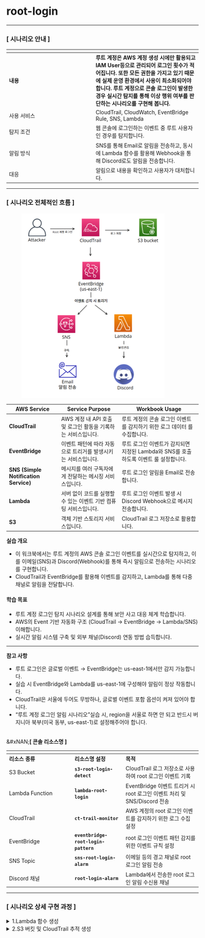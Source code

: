 # root-login

***

### **\[ 시나리오 안내 ]**&#x20;

<table data-header-hidden><thead><tr><th width="213.20001220703125"></th><th></th></tr></thead><tbody><tr><td><strong>내용</strong></td><td><strong>루트 계정은 AWS 계정 생성 시에만 활용되고 IAM User등으로 관리되어 로그인 횟수가 적어집니다. 또한 모든 권한을 가지고 있기 때문에 실제 운영 환경에서 사용이 최소화되어야 합니다. 루트 계정으로 콘솔 로그인이 발생한 경우 실시간 탐지를 통해 이상 행위 여부를 판단하는 시나리오를 구현해 봅니다.</strong></td></tr><tr><td>사용 서비스</td><td>CloudTrail, CloudWatch, EventBridge Rule, SNS, Lambda</td></tr><tr><td>탐지 조건</td><td>웹 콘솔에 로그인하는 이벤트 중 루트 사용자인 경우를 탐지합니다.</td></tr><tr><td>알림 방식</td><td>SNS를 통해 Email로 알림을 전송하고, 동시에 Lambda 함수를 활용해 Webhook을 통해 Discord로도 알림을 전송합니다.</td></tr><tr><td>대응</td><td>알림으로 내용을 확인하고 사용자가 대처합니다.</td></tr></tbody></table>

***

### **\[ 시나리오 전체적인 흐름 ]**

<figure><img src=".gitbook/assets/image (33).png" alt="" width="375"><figcaption></figcaption></figure>

| **AWS Service**                       | **Service Purpose**                    | **Workbook Usage**                                   |
| ------------------------------------- | -------------------------------------- | ---------------------------------------------------- |
| **CloudTrail**                        | AWS 계정 내 API 호출 및 로그인 활동을 기록하는 서비스입니다. | 루트 계정의 콘솔 로그인 이벤트를 감지하기 위한 로그 데이터 를수집합니다.            |
| **EventBridge**                       | 이벤트 패턴에 따라 자동으로 트리거를 발생시키는 서비스입니다.     | 루트 로그인 이벤트가 감지되면 지정된 Lambda와 SNS를 호출하도록 이벤트 룰 설정합니다. |
| **SNS (Simple Notification Service)** | 메시지를 여러 구독자에게 전달하는 메시징 서비스입니다.         | 루트 로그인 알림을 Email로 전송합니다.                             |
| **Lambda**                            | 서버 없이 코드를 실행할 수 있는 이벤트 기반 컴퓨팅 서비스입니다.  | 루트 로그인 이벤트 발생 시 Discord Webhook으로 메시지 전송합니다.         |
| **S3**                                | 객체 기반 스토리지 서비스입니다.                     | CloudTrail 로그 저장소로 활용합니다.                            |

**실습 개요**

* 이  워크북에서는 루트 계정의 AWS 콘솔 로그인 이벤트를 실시간으로 탐지하고, 이를 이메일(SNS)과 Discord(Webhook)를 통해 즉시 알림으로 전송하는 시나리오를 구현합니다.
* CloudTrail과 EventBridge를 활용해 이벤트를 감지하고, Lambda를 통해 다중 채널로 알림을 전달합니다.

#### **학습 목표**

* 루트 계정 로그인 탐지 시나리오 설계를 통해 보안 사고 대응 체계 학습합니다.
* AWS의 Event 기반 자동화 구조 (CloudTrail → EventBridge → Lambda/SNS) 이해합니다.
* 실시간 알림 시스템 구축 및 외부 채널(Discord) 연동 방법 습득합니다.

***

**참고 사항**

* 루트 로그인은 글로벌 이벤트 → EventBridge는 us-east-1에서만 감지 가능합니다.
* 실습 시 EventBridge와 Lambda를 us-east-1에 구성해야 알림이 정상 작동합니다.
* CloudTrail은 서울에 두어도 무방하나, 글로벌 이벤트 포함 옵션이 켜져 있어야 합니다.
* “루트 계정 로그인 알림 시나리오”실습 시, region을 서울로 하면 안 되고 반드시 버지니아 북부(미국 동부, us-east-1)로 설정해주어야  합니다.

\
&#xNAN;**\[ 콘솔 리소스명 ]**

<table data-header-hidden><thead><tr><th width="157.79998779296875"></th><th></th><th></th></tr></thead><tbody><tr><td><strong>리소스 종류</strong></td><td><strong>리소스명 설정</strong></td><td><strong>목적</strong></td></tr><tr><td>S3 Bucket</td><td><strong><code>s3-root-login-detect</code></strong></td><td>CloudTrail 로그 저장소로 사용하여 root 로그인 이벤트 기록</td></tr><tr><td>Lambda Function</td><td><strong><code>lambda-root-login</code></strong></td><td>EventBridge 이벤트 트리거 시 root 로그인 이벤트 처리 및 SNS/Discord 전송</td></tr><tr><td>CloudTrail</td><td><strong><code>ct-trail-monitor</code></strong></td><td>AWS 계정의 root 로그인 이벤트를 감지하기 위한 로그 수집 설정</td></tr><tr><td>EventBridge</td><td><strong><code>eventbridge-root-login-pattern</code></strong></td><td>root 로그인 이벤트 패턴 감지를 위한 이벤트 규칙 설정</td></tr><tr><td>SNS Topic</td><td><strong><code>sns-root-login-alarm</code></strong></td><td>이메일 등의 경고 채널로 root 로그인 알림 전송</td></tr><tr><td>Discord 채널</td><td><strong><code>root-login-alarm</code></strong></td><td>Lambda에서 전송한 root 로그인 알림 수신용 채널</td></tr></tbody></table>

***

### **\[ 시나리오 상세 구현 과정 ]**

<details>

<summary>1.Lambda 함수 생성</summary>

**STEP 1) Lambda 검색**&#x20;

![](<.gitbook/assets/image (34).png>)\
서버 없이 이벤트 발생 시 자동으로 코드를 실행하기 위해 AWS 콘솔에서 Lambda서비스로 이동한다.

**STEP 2) Lambda 함수 생성**

![](<.gitbook/assets/image (35).png>)&#x20;

Lambda 서비스 화면 오른쪽 상단의 **Create a function** 버튼을 클릭한다.

**\[ 함수 생성 ]**

<figure><img src=".gitbook/assets/image (36).png" alt=""><figcaption></figcaption></figure>

* **Author from scratch** 선택
* **Function name** : `lamda-root-login`
* **Runtime** : Python 3.13
* **Architecture** : x86\_64

**\[ 생성된 함수 확인 ]**

<figure><img src=".gitbook/assets/image (37).png" alt=""><figcaption></figcaption></figure>

정상적으로 Lambda함수가 생성되었는지 확인해준다.

</details>

<details>

<summary>2.S3 버킷 및 CloudTrail 추적 생성</summary>

**STEP 1) S3 검색**&#x20;

<figure><img src=".gitbook/assets/image (38).png" alt=""><figcaption></figcaption></figure>

Cloudtrail 로그를 저장할 버킷을 만들기 위해 S3 서비스로 이동한다.

**STEP 2) S3 bucket 생성**

**\[ S3 bucket 생성]**

<figure><img src=".gitbook/assets/image (39).png" alt=""><figcaption></figcaption></figure>

S3 서비스 화면 오른쪽 상단의 **Create a bucket**버튼을 클릭한다.

**\[ bucket 속성 선택 ]**&#x20;

<figure><img src=".gitbook/assets/image (40).png" alt=""><figcaption></figcaption></figure>

<figure><img src=".gitbook/assets/스크린샷 2025-06-30 163654.png" alt=""><figcaption></figcaption></figure>

<figure><img src=".gitbook/assets/스크린샷 2025-06-30 163705.png" alt=""><figcaption></figcaption></figure>

* **Bucket name :** **`s3-root-login-detect`**
* **Object Ownership :** ACLs disabled (recommended)
* **Block Public Access settings for this bucket :** Block all public access
* **Bucket Versioning :** Enable
* **Encryption type :** Server-side encryption with Amazon S3 managed keys (SSE-S3)

**STEP 3) CloudTrail 검색**&#x20;

<figure><img src=".gitbook/assets/image (41).png" alt=""><figcaption></figcaption></figure>

AWS 계정 내에서 발생하는 API 호출 및 활동 내역을 자동으로 기록하고 추적하기 위해 CloudTrail서비스로 이동한다.&#x20;

**STEP 4) CloudTrail 생성**

<figure><img src=".gitbook/assets/image (42).png" alt=""><figcaption></figcaption></figure>

**Create trail**버튼을 클릭해 사용할 추적을 생성한다.

**\[ 추적 속성 선택 ]**

</details>

